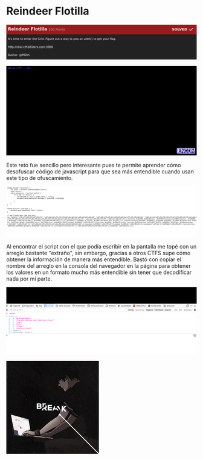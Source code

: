 # Reindeer Flotilla

![CTF](img/1.png)

![CTF](img/2.png)

Este reto fue sencillo pero interesante pues te permite aprender cómo desofuscar código de javascript para que sea más entendible
cuando usan este tipo de ofuscamiento.

![CTF](img/3.png)

Al encontrar el script con el que podía escribir en la pantalla me topé con un arreglo bastante "extraño", sin embargo,
gracias a otros CTFS supe cómo obtener la información de manera más entendible. Bastó con copiar el nombre del arreglo
en la consola del navegador en la página para obtener los valores en un formato mucho más entendible sin tener que
decodificar nada por mi parte.

![CTF](img/4.png)

![VON](../../von.gif)
